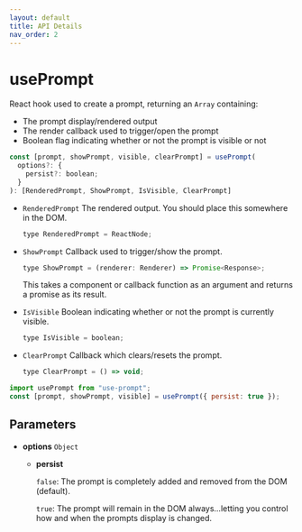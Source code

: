 ```yaml
---
layout: default
title: API Details
nav_order: 2
---
```


# usePrompt

React hook used to create a prompt, returning an `Array` containing:

- The prompt display/rendered output
- The render callback used to trigger/open the prompt
- Boolean flag indicating whether or not the prompt is visible or not

```javascript
const [prompt, showPrompt, visible, clearPrompt] = usePrompt(
  options?: {
    persist?: boolean;
  }
): [RenderedPrompt, ShowPrompt, IsVisible, ClearPrompt]
```

- `RenderedPrompt` The rendered output. You should place this somewhere in the DOM.

  ```javascript
  type RenderedPrompt = ReactNode;
  ```

- `ShowPrompt` Callback used to trigger/show the prompt.

  ```javascript
  type ShowPrompt = (renderer: Renderer) => Promise<Response>;
  ```

  This takes a component or callback function as an argument and returns a promise as its result.

- `IsVisible` Boolean indicating whether or not the prompt is currently visible.

  ```javascript
  type IsVisible = boolean;
  ```

- `ClearPrompt` Callback which clears/resets the prompt.

  ```javascript
  type ClearPrompt = () => void;
  ```

```javascript
import usePrompt from "use-prompt";
const [prompt, showPrompt, visible] = usePrompt({ persist: true });
```

## Parameters

- **options** `Object`

  - **persist**

    `false`: The prompt is completely added and removed from the DOM (default).

    `true`: The prompt will remain in the DOM always...letting you control how and when the prompts display is changed.
